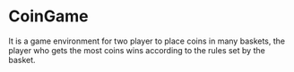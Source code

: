 # CoinGame
It is a game environment for two player to place coins in many baskets, the player who gets the most coins wins according to the rules set by the basket.

